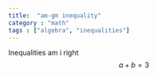 ```yaml
---
title:  "am-gm inequality"
category : "math"
tags : ["algebra", "inequalities"]
---
```


Inequalities am i right
$$a+b=3$$